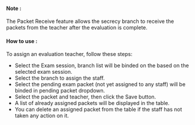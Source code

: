 #### Note :
The Packet Receive feature allows the secrecy branch to receive the packets from the teacher after the evaluation is complete.
#### How to use :
To assign an evaluation teacher, follow these steps:
* Select the Exam session, branch list will be binded on the based on the selected exam session.
* Select the branch to assign the staff.
* Select the pending exam packet (not yet assigned to any staff) will be binded in pending packet dropdown.
* Select the packet and teacher, then click the Save button. 
* A list of already assigned packets will be displayed in the table.
* You can delete an assigned packet from the table if the staff has not taken any action on it.

